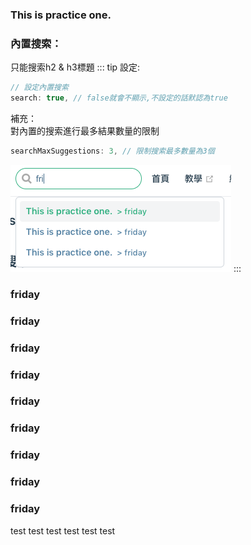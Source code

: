 ### This is practice one.

### 內置搜索：
只能搜索h2 & h3標題
::: tip 設定:
```js
// 設定內置搜索
search: true, // false就會不顯示,不設定的話默認為true
```
補充：  
對內置的搜索進行最多結果數量的限制
```js
searchMaxSuggestions: 3, // 限制搜索最多數量為3個
```
![搜索數量](./../../../.vuepress/public/common/searchMaxSuggestions.png)
:::
### friday
### friday
### friday
### friday
### friday
### friday
### friday
### friday
### friday

test  test
test  test
test  test


